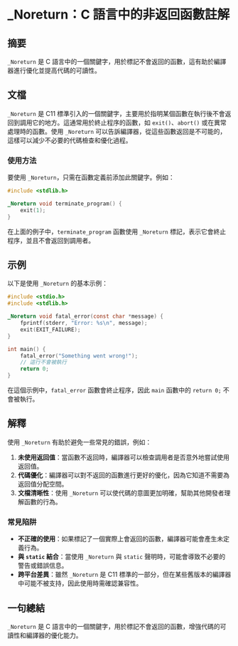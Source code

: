 <!--
Meta Description: # _Noreturn：C 語言中的非返回函數註解 ## 摘要 `_Noreturn` 是 C 語言中的一個關鍵字，用於標記不會返回的函數，這有助於編譯器進行優化並提高代碼的可讀性。 ## 文檔 `_Noreturn` 是 C11 標準引入的一個關鍵字，主要用於指明某個函數在執行後不會返回到調用它的...
Meta Keywords: _noreturn, exit, include, fatal_error, 語言中的一個關鍵字
-->

# _Noreturn：C 語言中的非返回函數註解

## 摘要
`_Noreturn` 是 C 語言中的一個關鍵字，用於標記不會返回的函數，這有助於編譯器進行優化並提高代碼的可讀性。

## 文檔
`_Noreturn` 是 C11 標準引入的一個關鍵字，主要用於指明某個函數在執行後不會返回到調用它的地方。這通常用於終止程序的函數，如 `exit()`、`abort()` 或在異常處理時的函數。使用 `_Noreturn` 可以告訴編譯器，從這些函數返回是不可能的，這樣可以減少不必要的代碼檢查和優化過程。

### 使用方法
要使用 `_Noreturn`，只需在函數定義前添加此關鍵字。例如：

```c
#include <stdlib.h>

_Noreturn void terminate_program() {
    exit(1);
}
```

在上面的例子中，`terminate_program` 函數使用 `_Noreturn` 標記，表示它會終止程序，並且不會返回到調用者。

## 示例
以下是使用 `_Noreturn` 的基本示例：

```c
#include <stdio.h>
#include <stdlib.h>

_Noreturn void fatal_error(const char *message) {
    fprintf(stderr, "Error: %s\n", message);
    exit(EXIT_FAILURE);
}

int main() {
    fatal_error("Something went wrong!");
    // 這行不會被執行
    return 0;
}
```

在這個示例中，`fatal_error` 函數會終止程序，因此 `main` 函數中的 `return 0;` 不會被執行。

## 解釋
使用 `_Noreturn` 有助於避免一些常見的錯誤，例如：

1. **未使用返回值**：當函數不返回時，編譯器可以檢查調用者是否意外地嘗試使用返回值。
2. **代碼優化**：編譯器可以對不返回的函數進行更好的優化，因為它知道不需要為返回值分配空間。
3. **文檔清晰性**：使用 `_Noreturn` 可以使代碼的意圖更加明確，幫助其他開發者理解函數的行為。

### 常見陷阱
- **不正確的使用**：如果標記了一個實際上會返回的函數，編譯器可能會產生未定義行為。
- **與 `static` 結合**：當使用 `_Noreturn` 與 `static` 聲明時，可能會導致不必要的警告或錯誤信息。
- **跨平台差異**：雖然 `_Noreturn` 是 C11 標準的一部分，但在某些舊版本的編譯器中可能不被支持，因此使用時需確認兼容性。

## 一句總結
`_Noreturn` 是 C 語言中的一個關鍵字，用於標記不會返回的函數，增強代碼的可讀性和編譯器的優化能力。